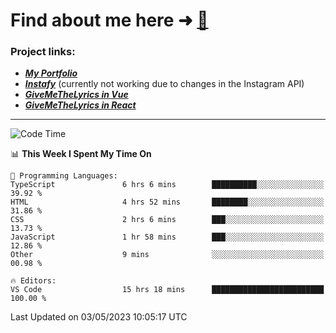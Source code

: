 # Find about me here ➜ [🧑](https://pauabella.dev)

### Project links:
- ***[My Portfolio](https://pauabella.dev)***
- ***[Instafy](https://instafy.me)*** (currently not working due to changes in the Instagram API)
- ***[GiveMeTheLyrics in Vue](https://lyrics.pauabella.dev)***
- ***[GiveMeTheLyrics in React](https://pauabella.dev/GiveMeTheLyrics)***

---
<!--START_SECTION:waka-->
![Code Time](http://img.shields.io/badge/Code%20Time-2%2C129%20hrs%2046%20mins-blue)

📊 **This Week I Spent My Time On** 

```text
💬 Programming Languages: 
TypeScript               6 hrs 6 mins        ██████████░░░░░░░░░░░░░░░   39.92 % 
HTML                     4 hrs 52 mins       ████████░░░░░░░░░░░░░░░░░   31.86 % 
CSS                      2 hrs 6 mins        ███░░░░░░░░░░░░░░░░░░░░░░   13.73 % 
JavaScript               1 hr 58 mins        ███░░░░░░░░░░░░░░░░░░░░░░   12.86 % 
Other                    9 mins              ░░░░░░░░░░░░░░░░░░░░░░░░░   00.98 % 

🔥 Editors: 
VS Code                  15 hrs 18 mins      █████████████████████████   100.00 % 
```


 Last Updated on 03/05/2023 10:05:17 UTC
<!--END_SECTION:waka-->
